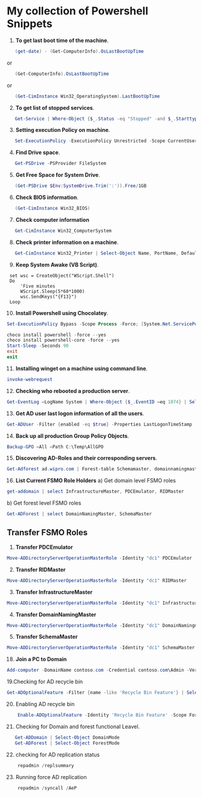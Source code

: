 
# My collection of Powershell Snippets

1. **To get last boot time of the machine**.

```powershell
   (get-date) - (Get-ComputerInfo).OsLastBootUpTime
```

or

```powershell
   (Get-ComputerInfo).OsLastBootUpTime
```

or

```powershell
   (Get-CimInstance Win32_OperatingSystem).LastBootUpTime
```

2. **To get list of stopped services**.

```powershell
   Get-Service | Where-Object {$_.Status -eq "Stopped" -and $_.Starttype -eq "Automatic"}
```

3. **Setting execution Policy on machine**.

```powershell
   Set-ExecutionPolicy -ExecutionPolicy Unrestricted -Scope CurrentUser
```

4. **Find Drive space**.

```powershell
   Get-PSDrive -PSProvider FileSystem
```

5. **Get Free Space for System Drive**.

```powershell
   (Get-PSDrive $Env:SystemDrive.Trim(':')).Free/1GB
```

6. **Check BIOS information**.

```powershell
   (Get-CimInstance Win32_BIOS)
```

7. **Check computer information**

```powershell
   Get-CimInstance Win32_ComputerSystem
```

8. **Check printer information on a machine**.

```powershell
   Get-CimInstance Win32_Printer | Select-Object Name, PortName, Default | Format-List
```

9. **Keep System Awake (VB Script)**.

```vbs
 set wsc = CreateObject("WScript.Shell")
 Do
     'Five minutes
     WScript.Sleep(5*60*1000)
     wsc.SendKeys("{F13}")
 Loop
```

10. **Install Powershell using Chocolatey**.

```powershell
Set-ExecutionPolicy Bypass -Scope Process -Force; [System.Net.ServicePointManager]::SecurityProtocol = [System.Net.ServicePointManager]::SecurityProtocol -bor 3072; iex ((New-Object System.Net.WebClient).DownloadString('https://community.chocolatey.org/install.ps1'))

choco install powershell -force --yes
choco install powershell-core -force --yes
Start-Sleep -Seconds 90
exit
exit
```

11. **Installing winget on a machine using command line**.

```powershell
invoke-webrequest
```

12. **Checking who rebooted a production server**.

```powershell
Get-EventLog –LogName System | Where-Object {$_.EventID –eq 1074} | Select-Object –Property TimeGenerated, UserName, Message
```

13. **Get AD user last logon information of all the users**.

```powershell
Get-ADUser -Filter {enabled -eq $true} -Properties LastLogonTimeStamp | Select-Object Name, @{Name="Stamp"; Expression={[DateTime]::FromFileTime($_.lastLogonTimestamp).ToString('dd-MM-yyyy_hh:mm:ss')}}
```

14. **Back up all production Group Policy Objects**.

```powershell
Backup-GPO –All –Path C:\Temp\AllGPO
```

15. **Discovering AD-Roles and their corresponding servers**.

```powershell
Get-Adforest ad.wipro.com | Forest-table Schemamaster, domainnamingmaster
```

16. **List Current FSMO Role Holders** 
   a) Get domain level FSMO roles

   ```powershell
   get-addomain | select InfrastructureMaster, PDCEmulator, RIDMaster
   ```

   b) Get forest level FSMO roles

   ```powershell
   Get-ADForest | select DomainNamingMaster, SchemaMaster
   ```

## **Transfer FSMO Roles**

   1. **Transfer PDCEmulator**

   ```powershell
   Move-ADDirectoryServerOperationMasterRole -Identity "dc1" PDCEmulator
   ```

   2. **Transfer RIDMaster**

   ```powershell
   Move-ADDirectoryServerOperationMasterRole -Identity "dc1" RIDMaster
   ```

   3. **Transfer InfrastructureMaster**

   ```powershell
   Move-ADDirectoryServerOperationMasterRole -Identity "dc1" Infrastructuremaster
   ```

   4. **Transfer DomainNamingMaster**

   ```powershell
   Move-ADDirectoryServerOperationMasterRole -Identity "dc1" DomainNamingmaster
   ```

   5. **Transfer SchemaMaster**

   ```powershell
   Move-ADDirectoryServerOperationMasterRole -Identity "dc1" SchemaMaster
   ```

18. **Join a PC to Domain**
```powershell
Add-computer -DomainName contoso.com -Credential contoso.com\Admin -Verbose -Restart -Force
```
19.Checking for AD recycle bin
```powershell
Get-ADOptionalFeature -Filter {name -like 'Recycle Bin Feature'} | Select-Object Name, EnabledScopes
```
20. Enabling AD recycle bin
```powershell
    Enable-ADOptionalFeature -Identity 'Recycle Bin Feature' -Scope ForestOrConfigurationSet -Target (Get-ADForest).RootDomain -Confirm:$false
```
21. Checking for Domain and forest functional Leavel.
```powershell
   Get-ADDomain | Select-Object DomainMode
   Get-ADForest | Select-Object ForestMode
```
22. checking for AD replication status
```powershell
    repadmin /replsummary
```
23. Running force AD replication
```powershell
    repadmin /syncall /AeP
```
